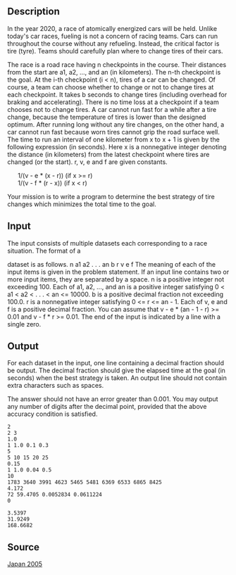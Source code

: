 <h2>Description</h2><p>In the year 2020, a race of atomically energized cars will be held. Unlike today's car races, fueling is not a concern of racing teams. Cars can run throughout the course without any refueling. Instead, the critical factor is tire (tyre). Teams should carefully plan where to change tires of their cars.
</p>The race is a road race having n checkpoints in the course. Their distances from the start are a1, a2, ..., and an (in kilometers). The n-th checkpoint is the goal. At the i-th checkpoint (i &lt; n), tires of a car can be changed. Of course, a team can choose whether to change or not to change tires at each checkpoint. It takes b seconds to change tires (including overhead for braking and accelerating). There is no time loss at a checkpoint if a team chooses not to change tires.
A car cannot run fast for a while after a tire change, because the temperature of tires is lower than the designed optimum. After running long without any tire changes, on the other hand, a car cannot run fast because worn tires cannot grip the road surface well. The time to run an interval of one kilometer from x to x + 1 is given by the following expression (in seconds). Here x is a nonnegative integer denoting the distance (in kilometers) from the latest checkpoint where tires are changed (or the start). r, v, e and f are given constants.
<ul>1/(v - e * (x - r)) (if x &gt;= r)
<br>1/(v - f * (r - x)) (if x &lt; r)</ul><p>
</p>Your mission is to write a program to determine the best strategy of tire changes which minimizes the total time to the goal.<h2>Input</h2><p>The input consists of multiple datasets each corresponding to a race situation. The format of a
</p>dataset is as follows.
n
a1 a2 . . . an
b
r v e f
The meaning of each of the input items is given in the problem statement. If an input line contains two or more input items, they are separated by a space.
n is a positive integer not exceeding 100. Each of a1, a2, ..., and an is a positive integer satisfying 0 &lt; a1 &lt; a2 &lt; . . . &lt; an &lt;= 10000. b is a positive decimal fraction not exceeding 100.0. r is a nonnegative integer satisfying 0 &lt;= r &lt;= an - 1. Each of v, e and f is a positive decimal fraction. You can assume that v - e * (an - 1 - r) &gt;= 0.01 and v - f * r &gt;= 0.01. 
The end of the input is indicated by a line with a single zero.<h2>Output</h2><p>For each dataset in the input, one line containing a decimal fraction should be output. The decimal fraction should give the elapsed time at the goal (in seconds) when the best strategy is taken. An output line should not contain extra characters such as spaces.
</p>The answer should not have an error greater than 0.001. You may output any number of digits after the decimal point, provided that the above accuracy condition is satisfied.<pre><code class="language-input1">2
2 3
1.0
1 1.0 0.1 0.3
5
5 10 15 20 25
0.15
1 1.0 0.04 0.5
10
1783 3640 3991 4623 5465 5481 6369 6533 6865 8425
4.172
72 59.4705 0.0052834 0.0611224
0</code></pre><pre><code class="language-output1">3.5397
31.9249
168.6682</code></pre><h2>Source</h2><a href="searchproblem?field=source&amp;key=Japan+2005">Japan 2005</a>
